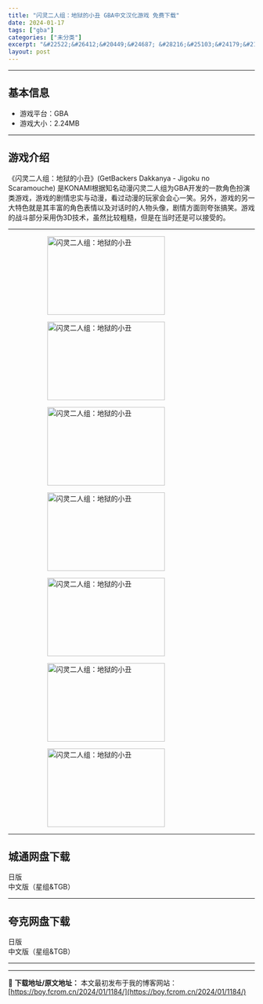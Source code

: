 ```yaml
---
title: "闪灵二人组：地狱的小丑 GBA中文汉化游戏 免费下载"
date: 2024-01-17
tags: ["gba"]
categories: ["未分类"]
excerpt: "&#22522;&#26412;&#20449;&#24687; &#28216;&#25103;&#24179;&#21488;&#65306;GBA&#28216;&#25103;&#22823;&#23567;&#65306;2.24MB&#28216;&#25103;&#20171;&amp;#32&hellip;"
layout: post
---
```


 <hr><h2>&#22522;&#26412;&#20449;&#24687;</h2> <ul><li>&#28216;&#25103;&#24179;&#21488;&#65306;GBA</li><li>&#28216;&#25103;&#22823;&#23567;&#65306;2.24MB</li></ul><hr><h2>&#28216;&#25103;&#20171;&#32461;</h2> &#12298;&#38378;&#28789;&#20108;&#20154;&#32452;&#65306;&#22320;&#29425;&#30340;&#23567;&#19985;&#12299;(GetBackers Dakkanya - Jigoku no Scaramouche) &#26159;KONAMI&#26681;&#25454;&#30693;&#21517;&#21160;&#28459;&#38378;&#28789;&#20108;&#20154;&#32452;&#20026;GBA&#24320;&#21457;&#30340;&#19968;&#27454;&#35282;&#33394;&#25198;&#28436;&#31867;&#28216;&#25103;&#65292;&#28216;&#25103;&#30340;&#21095;&#24773;&#24544;&#23454;&#19982;&#21160;&#28459;&#65292;&#30475;&#36807;&#21160;&#28459;&#30340;&#29609;&#23478;&#20250;&#20250;&#24515;&#19968;&#31505;&#12290;&#21478;&#22806;&#65292;&#28216;&#25103;&#30340;&#21478;&#19968;&#22823;&#29305;&#33394;&#23601;&#26159;&#20854;&#20016;&#23500;&#30340;&#35282;&#33394;&#34920;&#24773;&#20197;&#21450;&#23545;&#35805;&#26102;&#30340;&#20154;&#29289;&#22836;&#20687;&#65292;&#21095;&#24773;&#26041;&#38754;&#21017;&#22840;&#24352;&#25630;&#31505;&#12290;&#28216;&#25103;&#30340;&#25112;&#26007;&#37096;&#20998;&#37319;&#29992;&#20266;3D&#25216;&#26415;&#65292;&#34429;&#28982;&#27604;&#36739;&#31895;&#31961;&#65292;&#20294;&#26159;&#22312;&#24403;&#26102;&#36824;&#26159;&#21487;&#20197;&#25509;&#21463;&#30340;&#12290; <hr><figure><figure><img loading="lazy" decoding="async" width="240" height="160" data-id="3006" src="https://boy.fcrom.cn/wp-content/uploads/2024/01/20240116_65a6369a12c45.png" title="&#38378;&#28789;&#20108;&#20154;&#32452;&#65306;&#22320;&#29425;&#30340;&#23567;&#19985;-1" alt="闪灵二人组：地狱的小丑"></figure><figure><img loading="lazy" decoding="async" width="240" height="160" data-id="3000" src="https://boy.fcrom.cn/wp-content/uploads/2024/01/20240116_65a6369a310ec.png" title="&#38378;&#28789;&#20108;&#20154;&#32452;&#65306;&#22320;&#29425;&#30340;&#23567;&#19985;-2" alt="闪灵二人组：地狱的小丑"></figure><figure><img loading="lazy" decoding="async" width="240" height="160" data-id="3001" src="https://boy.fcrom.cn/wp-content/uploads/2024/01/20240116_65a6369a566ff.png" title="&#38378;&#28789;&#20108;&#20154;&#32452;&#65306;&#22320;&#29425;&#30340;&#23567;&#19985;-3" alt="闪灵二人组：地狱的小丑"></figure><figure><img loading="lazy" decoding="async" width="240" height="160" data-id="3002" src="https://boy.fcrom.cn/wp-content/uploads/2024/01/20240116_65a6369a770dc.png" title="&#38378;&#28789;&#20108;&#20154;&#32452;&#65306;&#22320;&#29425;&#30340;&#23567;&#19985;-4" alt="闪灵二人组：地狱的小丑"></figure><figure><img loading="lazy" decoding="async" width="240" height="160" data-id="3003" src="https://boy.fcrom.cn/wp-content/uploads/2024/01/20240116_65a6369a9590e.png" title="&#38378;&#28789;&#20108;&#20154;&#32452;&#65306;&#22320;&#29425;&#30340;&#23567;&#19985;" alt="闪灵二人组：地狱的小丑"></figure><figure><img loading="lazy" decoding="async" width="240" height="160" data-id="3004" src="https://boy.fcrom.cn/wp-content/uploads/2024/01/20240116_65a6369ac259f.png" title="&#38378;&#28789;&#20108;&#20154;&#32452;&#65306;&#22320;&#29425;&#30340;&#23567;&#19985;" alt="闪灵二人组：地狱的小丑"></figure><figure><img loading="lazy" decoding="async" width="240" height="160" data-id="3005" src="https://boy.fcrom.cn/wp-content/uploads/2024/01/20240116_65a6369ae05c8.png" title="&#38378;&#28789;&#20108;&#20154;&#32452;&#65306;&#22320;&#29425;&#30340;&#23567;&#19985;" alt="闪灵二人组：地狱的小丑"></figure></figure><div><div> <hr><h2>&#22478;&#36890;&#32593;&#30424;&#19979;&#36733;</h2> <div> <div>&#26085;&#29256;</div> <div>&#20013;&#25991;&#29256;&#65288;&#26143;&#32452;&amp;TGB&#65289;</div> </div> </div></div> <hr><h2>&#22840;&#20811;&#32593;&#30424;&#19979;&#36733;</h2> <div> <div>&#26085;&#29256;</div> <div>&#20013;&#25991;&#29256;&#65288;&#26143;&#32452;&amp;TGB&#65289;</div> </div> <hr>

---
📖 **下载地址/原文地址：** 本文最初发布于我的博客网站：[https://boy.fcrom.cn/2024/01/1184/](https://boy.fcrom.cn/2024/01/1184/)
